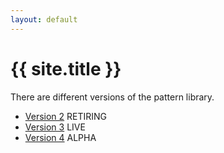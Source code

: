 ```yaml
---
layout: default
---
```


<div class="page-header">
    <h1>{{ site.title }}</h1>
</div>

There are different versions of the pattern library.

<ul class="list-group list-contents list-contents-bottom-divider">
    <li class="list-group-item"><a href="v2">Version 2</a> <span class="label label-retirement">RETIRING</span></li>
    <li class="list-group-item"><a href="v3">Version 3</a> <span class="label label-live">LIVE</span></li>
    <li class="list-group-item"><a href="v4">Version 4</a> <span class="label label-alpha">ALPHA</span></li>
</ul>
